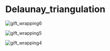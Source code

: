 # Delaunay_triangulation

![gift_wrapping6](https://user-images.githubusercontent.com/25211247/47274756-0c604a00-d57f-11e8-9cf8-3940cb556e6e.gif)


![gift_wrapping5](https://user-images.githubusercontent.com/25211247/47274757-0cf8e080-d57f-11e8-8e77-cb1abc0ff4dc.gif)


![gift_wrapping4](https://user-images.githubusercontent.com/25211247/47274758-0e2a0d80-d57f-11e8-91f4-09428dc6ca9f.gif)

